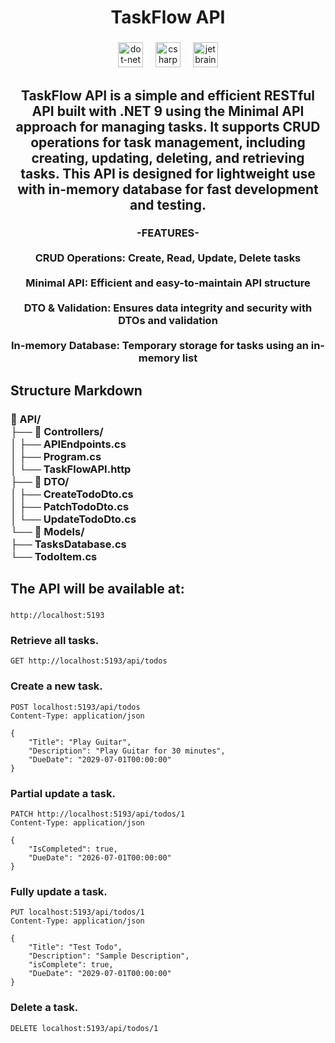 <h1 align="center">TaskFlow API</h1>

###

<div align="center">
  <img src="https://cdn.jsdelivr.net/gh/devicons/devicon/icons/dot-net/dot-net-original.svg" height="40" alt="dot-net logo"  />
  <img width="12" />
  <img src="https://cdn.jsdelivr.net/gh/devicons/devicon/icons/csharp/csharp-original.svg" height="40" alt="csharp logo"  />
  <img width="12" />
  <img src="https://cdn.jsdelivr.net/gh/devicons/devicon/icons/jetbrains/jetbrains-original.svg" height="40" alt="jetbrains logo"  />
</div>

###

<h2 align="center">TaskFlow API is a simple and efficient RESTful API built with .NET 9 using the Minimal API approach for managing tasks. It supports CRUD operations for task management, including creating, updating, deleting, and retrieving tasks. This API is designed for lightweight use with in-memory database for fast development and testing.</h2>

###

<h3 align="center">-FEATURES-<br><br>CRUD Operations: Create, Read, Update, Delete tasks<br><br>Minimal API: Efficient and easy-to-maintain API structure<br><br>DTO & Validation: Ensures data integrity and security with DTOs and validation<br><br>In-memory Database: Temporary storage for tasks using an in-memory list</h3>

###

<h2 align="left">Structure Markdown</h2>

###

<h3 align="left">📁 API/<br>├── 📁 Controllers/<br>│   ├── APIEndpoints.cs<br>│   ├── Program.cs<br>│   └── TaskFlowAPI.http<br>├── 📁 DTO/                                  <br>│   ├── CreateTodoDto.cs<br>│   ├── PatchTodoDto.cs<br>│   └── UpdateTodoDto.cs<br>└── 📁 Models/<br>    ├── TasksDatabase.cs<br>    └── TodoItem.cs</h3>

###

<h2 align="left">The API will be available at: <br>

</h2>

###

```http
http://localhost:5193
```

###

<h3 align="left">Retrieve all tasks. </h3>  
 

```http
GET http://localhost:5193/api/todos
```
###

<h3 align="left">

 Create a new task.
 </h3>
 
```http
POST localhost:5193/api/todos
Content-Type: application/json

{
    "Title": "Play Guitar",
    "Description": "Play Guitar for 30 minutes",
    "DueDate": "2029-07-01T00:00:00"
}
```

###

<h3 align="left">
  
Partial update a task.  
</h3>  

```http
PATCH http://localhost:5193/api/todos/1
Content-Type: application/json

{
    "IsCompleted": true,
    "DueDate": "2026-07-01T00:00:00"
}
```

###

<h3 align="left">
Fully update a task. </h3> 

```http
PUT localhost:5193/api/todos/1
Content-Type: application/json

{
    "Title": "Test Todo",
    "Description": "Sample Description",
    "isComplete": true,
    "DueDate": "2029-07-01T00:00:00"
}
```
###

<h3 align="left">
Delete a task. </h3> 

```http
DELETE localhost:5193/api/todos/1
```

